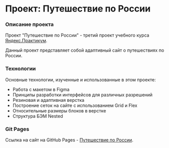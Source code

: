 # Проект: Путешествие по России

### Описание проекта
Проект "Путешествие по России" - третий проект учебного курса [Яндекс.Практикум](https://practicum.yandex.ru/web/).

Данный проект представляет собой адаптивный сайт о путешествиях по России.

### Технологии

Основные технологии, изученные и использованные в этом проекте:
* Работа с макетом в Figma
* Принципы разработки интерфейсов для различных разрешений
* Резиновая и адаптивная верстка
* Построение сеток на сайте с использованием Grid и Flex
* Относительные размеры блоков в верстке
* Структура БЭМ Nested

### Git Pages

Ссылка на сайт на GitHub Pages - [Путешествие по России](https://xzio.github.io/russian-travel/).
